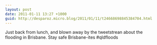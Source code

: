 ```yaml
---
layout: post
date: 2011-01-11 13:27 +1000
guid: http://desparoz.micro.blog/2011/01/11/t24668698845384704.html
---
```

Just back from lunch, and blown away by the tweetstrean about the flooding in Brisbane. Stay safe Brisbane-ites #qldfloods
